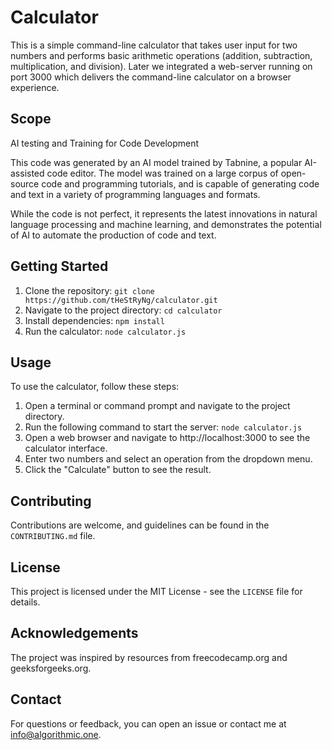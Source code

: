 # Calculator

This is a simple command-line calculator that takes user input for two numbers and performs basic arithmetic operations (addition, subtraction, multiplication, and division).
Later we integrated a web-server running on port 3000 which delivers the command-line calculator on a browser experience.

## Scope
AI testing and Training for Code Development

This code was generated by an AI model trained by Tabnine, a popular AI-assisted code editor. The model was trained on a large corpus of open-source code and programming tutorials, and is capable of generating code and text in a variety of programming languages and formats.

While the code is not perfect, it represents the latest innovations in natural language processing and machine learning, and demonstrates the potential of AI to automate the production of code and text.

## Getting Started

1. Clone the repository: `git clone https://github.com/tHeStRyNg/calculator.git`
2. Navigate to the project directory: `cd calculator`
3. Install dependencies: `npm install`
4. Run the calculator: `node calculator.js`

## Usage

To use the calculator, follow these steps:

1. Open a terminal or command prompt and navigate to the project directory.
2. Run the following command to start the server: `node calculator.js`
3. Open a web browser and navigate to http://localhost:3000 to see the calculator interface.
4. Enter two numbers and select an operation from the dropdown menu.
5. Click the "Calculate" button to see the result.

## Contributing

Contributions are welcome, and guidelines can be found in the `CONTRIBUTING.md` file.

## License

This project is licensed under the MIT License - see the `LICENSE` file for details.

## Acknowledgements

The project was inspired by resources from freecodecamp.org and geeksforgeeks.org.

## Contact

For questions or feedback, you can open an issue or contact me at info@algorithmic.one.
